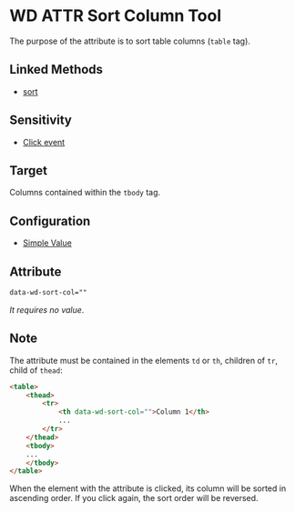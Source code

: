 # WD ATTR Sort Column Tool

The purpose of the attribute is to sort table columns (`table` tag).

## Linked Methods

- [sort](WD-JS-DOM-Tools#sort)

## Sensitivity

- [Click event](WD-Attributes-Tools#click-event)

## Target

Columns contained within the `tbody` tag.

## Configuration

- [Simple Value](WD-Attributes-Tools#simple-value)

## Attribute

```html
data-wd-sort-col=""
```

_It requires no value_.


## Note

The attribute must be contained in the elements `td` or `th`, children of `tr`, child of `thead`:

```html
<table>
	<thead>
		<tr>
			<th data-wd-sort-col="">Column 1</th>
			...
		</tr>
	</thead>
	<tbody>
	...
	</tbody>
</table>
```

When the element with the attribute is clicked, its column will be sorted in ascending order. If you click again, the sort order will be reversed.
